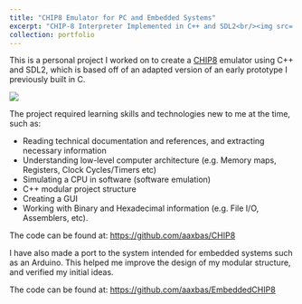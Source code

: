 ```yaml
---
title: "CHIP8 Emulator for PC and Embedded Systems"
excerpt: "CHIP-8 Interpreter Implemented in C++ and SDL2<br/><img src='https://raw.githubusercontent.com/aaxbas/CHIP8/master/docs/images/PONG.png'>"
collection: portfolio
---
```


This is a personal project I worked on to create a [CHIP8](https://en.wikipedia.org/wiki/CHIP-8) emulator using C++ and SDL2, which is based off of an adapted version of an early prototype I previously built in C.


![](https://raw.githubusercontent.com/aaxbas/CHIP8/master/docs/images/PONG.png)

The project required learning skills and technologies new to me at the time, such as:
- Reading technical documentation and references, and extracting necessary information
- Understanding low-level computer architecture (e.g. Memory maps, Registers, Clock Cycles/Timers etc)
- Simulating a CPU in software (software emulation)
- C++ modular project structure
- Creating a GUI 
- Working with Binary and Hexadecimal information (e.g. File I/O, Assemblers, etc).

The code can be found at: https://github.com/aaxbas/CHIP8

I have also made a port to the system intended for embedded systems such as an Arduino. This helped me improve the design of my modular structure, and verified my initial ideas. 

The code can be found at: https://github.com/aaxbas/EmbeddedCHIP8
